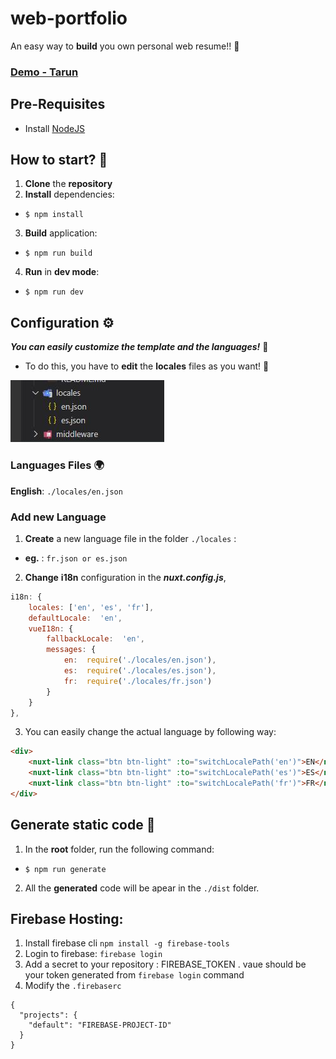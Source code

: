 # web-portfolio

An easy way to **build** you own personal web resume!! 💪

### [Demo - Tarun](https://tarun-verma.web.app)

## Pre-Requisites 

- Install [NodeJS](https://nodejs.org/)


##  How to start? 🥳
1) **Clone** the **repository**
2) **Install** dependencies:
  - `$ npm install`
3) **Build** application:
  - `$ npm run build`
4) **Run** in **dev mode**:
  - `$ npm run dev`


## Configuration ⚙

***You can easily customize the template and the languages!*** 🚀
- To do this, you have to **edit** the **locales** files as you want! 📄

![locates](./static/images/documentation/localefiles.jpg)

### Languages Files 🌍
**English**: `./locales/en.json`

### Add new Language
1) **Create** a new language file in the folder `./locales` :
- **eg.** : `fr.json or es.json`
2) **Change** **i18n** configuration in the ***nuxt.config.js***, 
```javascript
i18n: {
	locales: ['en', 'es', 'fr'],
	defaultLocale:  'en',
	vueI18n: {
		fallbackLocale:  'en',
		messages: {
			en:  require('./locales/en.json'),
			es:  require('./locales/es.json'),
			fr:  require('./locales/fr.json')
		}
	}
},
```
3) You can easily change the actual language by following way:
```html
<div>
	<nuxt-link class="btn btn-light" :to="switchLocalePath('en')">EN</nuxt-link>
	<nuxt-link class="btn btn-light" :to="switchLocalePath('es')">ES</nuxt-link>
	<nuxt-link class="btn btn-light" :to="switchLocalePath('fr')">FR</nuxt-link>
</div>
```

##  Generate static code 🥳
1) In the **root** folder, run the following command:
- `$ npm run generate`
2) All the **generated** code will be apear in the `./dist` folder.


## Firebase Hosting:
1)	Install firebase cli
		```npm install -g firebase-tools```
2)	Login to firebase:
		```firebase login```
1)	Add a secret to your repository : FIREBASE_TOKEN . vaue should be your token generated from ```firebase login``` command
2)	Modify the ```.firebaserc```
```
{
  "projects": {
    "default": "FIREBASE-PROJECT-ID"
  }
}
```